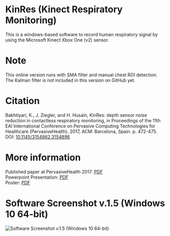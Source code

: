 # KinRes (Kinect Respiratory Monitoring)
This is a windows-based software to record human respiratory signal by using the Microsoft Kinect Xbox One (v2) sensor.

# Note
This online version runs with SMA filter and manual chest ROI detection. The Kalman filter is not included in this version on GitHub yet.

# Citation
Bakhtiyari, K., J. Ziegler, and H. Husain, KinRes: depth sensor noise reduction in contactless respiratory monitoring, in Proceedings of the 11th EAI International Conference on Pervasive Computing Technologies for Healthcare (PervasiveHealth). 2017, ACM: Barcelona, Spain. p. 472-475. DOI: [10.1145/3154862.3154896](https://doi.org/10.1145/3154862.3154896)

# More information  
Published paper at PervasiveHealth 2017: [PDF](http://www.bakhtiyari.com)  
Powerpoint Presentation: [PDF](http://www.bakhtiyari.com)  
Poster: [PDF](http://www.bakhtiyari.com)  

# Software Screenshot v.1.5 (Windows 10 64-bit)  
![Software Screenshot v.1.5 (Windows 10 64-bit)](http://kaveh.bakhtiyari.com/download/extra/kinect-respiratory-v1_5.jpg)
